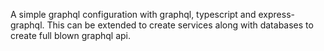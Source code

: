 A simple graphql configuration with graphql, typescript and express-graphql. This can be extended to create services along with databases to create full blown graphql api.
